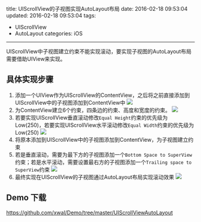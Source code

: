 title: UIScrollView的子视图实现AutoLayout布局
date: 2016-02-18 09:53:04
updated: 2016-02-18 09:53:04
tags:
- UIScrollView
- AutoLayout
categories: iOS
---
UIScrollView中子视图建立约束不能实现滚动，要实现子视图的AutoLayout布局需要借助UIView来实现。

## 具体实现步骤
1. 添加一个UIView作为UIScrollView的ContentView，之后将之前直接添加到UIScrollView中的子视图添加到ContentView中
![](Snip20160218_2.png)
1. 为ContentView建立6个约束，四条边的约束、高度和宽度的约束。
![](Snip20160218_4.png)
1. 若要实现UIScrollView垂直滚动修改`Equal Height`约束的优先级为Low(250)，若要实现UIScrollView水平滚动修改`Equal Width`约束的优先级为Low(250)
![](Snip20160218_5.png)
1. 将原本添加到UIScrollView中的子视图添加到ContentView，为子视图建立约束
2. 若是垂直滚动，需要为最下方的子视图添加一个`Bottom Space to SuperView`约束；若是水平滚动，需要设置最右方的子视图添加一个`Trailing space to SuperView`约束
![](Snip20160218_6.png)
1. 最终实现在UIScrollView的子视图通过AutoLayout布局实现滚动效果
![](UIScrollViewAutoLayout.gif)

## Demo 下载
<https://github.com/xwal/Demo/tree/master/UIScrollViewAutoLayout>
